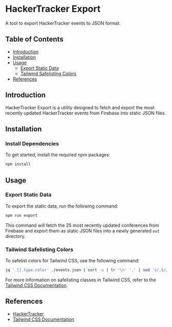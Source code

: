 # HackerTracker Export

A tool to export HackerTracker events to JSON format.

## Table of Contents

- [Introduction](#introduction)
- [Installation](#installation)
- [Usage](#usage)
  - [Export Static Data](#export-static-data)
  - [Tailwind Safelisting Colors](#tailwind-safelisting-colors)
- [References](#references)

## Introduction

HackerTracker Export is a utility designed to fetch and export the most recently updated HackerTracker events from Firebase into static JSON files.

## Installation

### Install Dependencies

To get started, install the required npm packages:

```bash
npm install
```

## Usage

### Export Static Data

To export the static data, run the following command:

```bash
npm run export
```

This command will fetch the 25 most recently updated conferences from Firebase and export them as static JSON files into a newly generated `out` directory.

### Tailwind Safelisting Colors

To safelist colors for Tailwind CSS, use the following command:

```sh
jq '.[].type.color' ./events.json | sort -u | tr '\n' ',' | sed 's/.$//'
```

For more information on safelisting classes in Tailwind CSS, refer to the [Tailwind CSS Documentation](https://tailwindcss.com/docs/content-configuration#safelisting-classes).

## References

- [HackerTracker](https://hackertracker.app/)
- [Tailwind CSS Documentation](https://tailwindcss.com/docs/)
